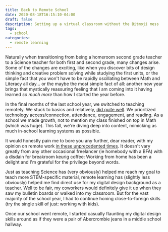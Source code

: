 ```yaml
---
title: Back to Remote School
date: 2020-08-18T16:15:10-04:00
draft: false
description: Setting up a virtual classroom without the Bitmoji mess
tags:
  - school
categories:
  - remote learning
---
```

Naturally when transitioning from being a homeroom second grade teacher to a Science teacher for both first and second grade, many changes arise.  Some of the changes are exciting, like when you discover bits of design thinking and creative problem solving while studying the first units, or the simple fact that you won't have to be rapidly oscillating between Math and Literacy all day... or the maybe the most simple fact of all:  another new year brings that mystically reassuring feeling that I am coming into it having learned *so much more* than how I started the year before. 

In the final months of the last school year, we switched to teaching remotely.  We stuck to basics and relatively, [did quite well](https://nypost.com/2020/05/17/success-academy-making-remote-learning-work-as-regular-schools-flail/).  We prioritized technology access/connection, attendance, engagement, and reading.  As a school we made growth, not to mention my class finished on top in Math (which was huge). This fall, we're diving deep into content, mimicking as much in-school learning systems as possible.  

It would honestly pain me to bore you any further, dear reader, with my opinion on remote work [in these unprecedented times](https://twitter.com/yayalexisgay/status/1283065952620306432?s=20).  It doesn't vary greatly from any other occasional freelancer (ie homebody with a BFA) with a disdain for breakroom keurig coffee:  Working from home has been a delight and I'm grateful for the privilege beyond words. 

Just as teaching Science has (very obviously) helped me reach my goal to teach more STEM-specific material, remote learning has (slightly less obviously) helped me find direct use for my digital design background as a teacher.  Well to be fair, my coworkers would definitely give it up when they saw my bulletin boards or walked into my classroom.  But for the vast majority of the school year, I had to continue honing close-to-foreign skills (try the single skill of just: working with kids).  

Once our school went remote, I started casually flaunting my digital design skills around as if they were a pair of Abercrombie jeans in a middle school hallway.